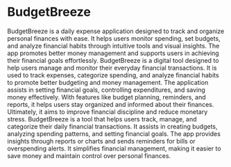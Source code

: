 # BudgetBreeze
BudgetBreeze is a daily expense application designed to track and organize personal finances with ease. It helps users monitor spending, set budgets, and analyze financial habits through intuitive tools and visual insights. The app promotes better money management and supports users in achieving their financial goals effortlessly.
BudgetBreeze is a digital tool designed to help users manage and monitor their everyday financial transactions. It is used to track expenses, categorize spending, and analyze financial habits to promote better budgeting and money management. The application assists in setting financial goals, controlling expenditures, and saving money effectively. With features like budget planning, reminders, and reports, it helps users stay organized and informed about their finances. Ultimately, it aims to improve financial discipline and reduce monetary stress.
BudgetBreeze is a tool that helps users track, manage, and categorize their daily financial transactions. It assists in creating budgets, analyzing spending patterns, and setting financial goals. The app provides insights through reports or charts and sends reminders for bills or overspending alerts. It simplifies financial management, making it easier to save money and maintain control over personal finances.
